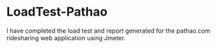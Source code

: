 # LoadTest-Pathao
I have completed the load test and report generated for the pathao.com ridesharing web application using Jmeter.
